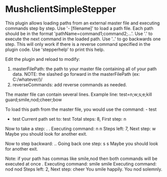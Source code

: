 # MushclientSimpleStepper
This plugin allows loading paths from an external master file and executing commands step by step.
 Use '- [filename]' to load a path file. Each path should be in the format 'pathName=command1;command2;...'.
 Use '.' to execute the next command in the loaded path.
 Use '..' to go backwards one step. This will only work if there is a reverse command specified in the plugin code.
 Use 'stepperhelp' to print this help.
 
Edit the plugin and reload to modify:
 1. masterFilePath: the path to your master file containing all of your path data.
    NOTE: the slashed go forward in the masterFilePath (ex: C:/whatever/)/
 2. reverseCommands: add reverse commands as needed.
 
The master file can contain several lines. Example line:
 test=n;w;s;e;kill guard;smile,nod;cheer;bow

To load this path from the master file, you would use the command: - test
- test
Current path set to: test
Total steps: 8, First step: n

Now to take a step: .
. 
Executing command: n
n
Steps left: 7, Next step: w
Maybe you should look for another exit.

Now to step backward:
..
Going back one step: s
s
Maybe you should look for another exit.

Note: if your path has commas like smile,nod then both commands will be executed at once
.
Executing command: smile
smile
Executing command: nod
nod
Steps left: 2, Next step: cheer
You smile happily.
You nod solemnly.
